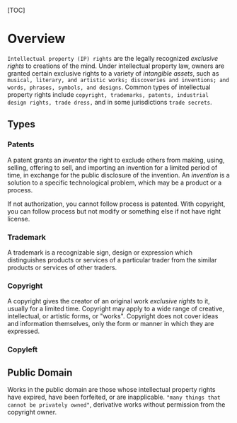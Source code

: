 [TOC]

# Overview

`Intellectual property (IP) rights` are the legally recognized
*exclusive rights* to creations of the mind. Under intellectual property
law, owners are granted certain exclusive rights to a variety of
*intangible assets*, such as `musical, literary, and artistic works;
discoveries and inventions; and words, phrases, symbols, and designs`.
Common types of intellectual property rights include `copyright,
trademarks, patents, industrial design rights, trade dress,` and in some
jurisdictions `trade secrets`.

## Types

### Patents

A patent grants an *inventor* the right to exclude others from making,
using, selling, offering to sell, and importing an invention for a
limited period of time, in exchange for the public disclosure of the
invention. An *invention* is a solution to a specific technological
problem, which may be a product or a process.

If not authorization, you cannot follow process is patented. With
copyright, you can follow process but not modify or something else if
not have right license.

### Trademark

A trademark is a recognizable sign, design or expression which
distinguishes products or services of a particular trader from the
similar products or services of other traders.

### Copyright

A copyright gives the creator of an original work *exclusive rights* to
it, usually for a limited time. Copyright may apply to a wide range of
creative, intellectual, or artistic forms, or "works". Copyright does
not cover ideas and information themselves, only the form or manner in
which they are expressed.

### Copyleft


## Public Domain

Works in the public domain are those whose intellectual property rights
have expired, have been forfeited, or are inapplicable. `"many things
that cannot be privately owned"`, derivative works without permission
from the copyright owner.
